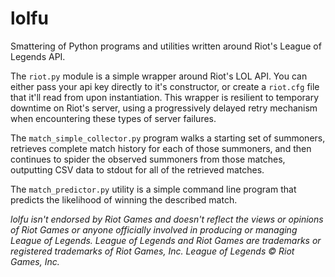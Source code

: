 lolfu
=====
Smattering of Python programs and utilities written around Riot's League of Legends API.

The <code>riot.py</code> module is a simple wrapper around Riot's LOL API. You can
either pass your api key directly to it's constructor, or create a <code>riot.cfg</code>
file that it'll read from upon instantiation. This wrapper is resilient to temporary
downtime on Riot's server, using a progressively delayed retry mechanism when
encountering these types of server failures.

The <code>match_simple_collector.py</code> program walks a starting set of summoners,
retrieves complete match history for each of those summoners, and then continues to spider
the observed summoners from those matches, outputting CSV data to stdout for all of
the retrieved matches.

The <code>match_predictor.py</code> utility is a simple command line program that
predicts the likelihood of winning the described match.

<i>lolfu isn't endorsed by Riot Games and doesn't reflect the views or opinions of Riot Games or anyone officially involved in producing or managing League of Legends. League of Legends and Riot Games are trademarks or registered trademarks of Riot Games, Inc. League of Legends © Riot Games, Inc.</i>
